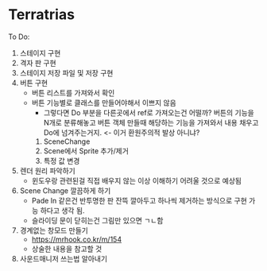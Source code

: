 # Terratrias  
To Do:  
1. 스테이지 구현  
2. 격자 판 구현  
3. 스테이지 저장 파일 및 저장 구현  
4. 버튼 구현   
    - 버튼 리스트를 가져와서 확인  
    - 버튼 기능별로 클래스를 만들어야해서 이쁘지 않음  
        - 그렇다면 Do 부분을 다른곳에서 ref로 가져오는건 어떨까? 버튼의 기능을 N개로 분류해놓고 버튼 객체 만들때 해당하는 기능을 가져와서 내용 채우고 Do에 넘겨주는거지. <- 이거 환원주의적 발상 아니냐?  
        1. SceneChange  
        2. Scene에서 Sprite 추가/제거  
        3. 특정 값 변경  
5. 렌더 원리 파악하기  
    - 윈도우랑 관련된걸 직접 배우지 않는 이상 이해하기 어려울 것으로 예상됨  
6. Scene Change 깔끔하게 하기
    - Pade In 같은건 반투명한 판 잔뜩 깔아두고 하나씩 제거하는 방식으로 구현 가능 하다고 생각 됨.  
    - 슬라이딩 문이 닫히는건 그림만 있으면 ㄱㄴ함   
7. 경계없는 창모드 만들기  
    - https://mrhook.co.kr/m/154  
    - 상술한 내용을 참고할 것  
8. 사운드매니저 쓰는법 알아내기  
<br>